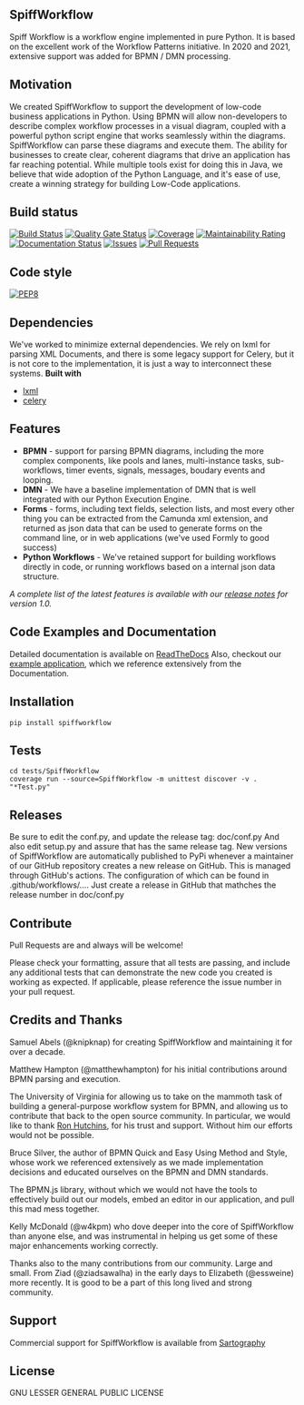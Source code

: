 ## SpiffWorkflow
Spiff Workflow is a workflow engine implemented in pure Python. It is based on
the excellent work of the Workflow Patterns initiative. In 2020 and 2021,
extensive support was added for BPMN / DMN processing.

## Motivation
We created SpiffWorkflow to support the development of low-code business
applications in Python.  Using BPMN will allow non-developers to describe
complex workflow processes in a visual diagram, coupled with a powerful python
script engine that works seamlessly within the diagrams.  SpiffWorkflow can parse
these diagrams and execute them.  The ability for businesses to create
clear, coherent diagrams that drive an application has far reaching potential.
While multiple tools exist for doing this in Java, we believe that wide
adoption of the Python Language, and it's ease of use, create a winning
strategy for building Low-Code applications.


## Build status
[![Build Status](https://travis-ci.com/sartography/SpiffWorkflow.svg?branch=master)](https://travis-ci.org/sartography/SpiffWorkflow)
[![Quality Gate Status](https://sonarcloud.io/api/project_badges/measure?project=sartography_SpiffWorkflow&metric=alert_status)](https://sonarcloud.io/dashboard?id=sartography_SpiffWorkflow)
[![Coverage](https://sonarcloud.io/api/project_badges/measure?project=sartography_SpiffWorkflow&metric=coverage)](https://sonarcloud.io/dashboard?id=sartography_SpiffWorkflow)
[![Maintainability Rating](https://sonarcloud.io/api/project_badges/measure?project=sartography_SpiffWorkflow&metric=sqale_rating)](https://sonarcloud.io/dashboard?id=sartography_SpiffWorkflow)
[![Documentation Status](https://readthedocs.org/projects/spiffworkflow/badge/?version=latest)](http://spiffworkflow.readthedocs.io/en/latest/?badge=latest)
[![Issues](https://img.shields.io/github/issues/sartography/spiffworkflow)](https://github.com/sartography/SpiffWorkflow/issues)
[![Pull Requests](https://img.shields.io/github/issues-pr/sartography/spiffworkflow)](https://github.com/sartography/SpiffWorkflow/pulls)

## Code style

[![PEP8](https://img.shields.io/badge/code%20style-pep8-orange.svg)](https://www.python.org/dev/peps/pep-0008/)


## Dependencies
We've worked to minimize external dependencies.  We rely on lxml for parsing
XML Documents, and there is some legacy support for Celery, but it is not
core to the implementation, it is just a way to interconnect these systems.
<b>Built with</b>
- [lxml](https://lxml.de/)
- [celery](https://docs.celeryproject.org/en/stable/)

## Features
* __BPMN__ - support for parsing BPMN diagrams, including the more complex
components, like pools and lanes, multi-instance tasks, sub-workflows, timer
events, signals, messages, boudary events and looping.
* __DMN__ - We have a baseline implementation of DMN that is well integrated
with our Python Execution Engine.
* __Forms__ - forms, including text fields, selection lists, and most every other
thing you can be extracted from the Camunda xml extension, and returned as
json data that can be used to generate forms on the command line, or in web
applications (we've used Formly to good success)
* __Python Workflows__ - We've retained support for building workflows directly
in code, or running workflows based on a internal json data structure.

_A complete list of the latest features is available with our [release notes](https://github.com/sartography/SpiffWorkflow/releases/tag/1.0) for
version 1.0._

## Code Examples and Documentation
Detailed documentation is available on [ReadTheDocs](https://spiffworkflow.readthedocs.io/en/latest/)
Also, checkout our [example application](https://github.com/sartography/spiff-example-cli), which we
reference extensively from the Documentation.

## Installation
```
pip install spiffworkflow
```

## Tests
```
cd tests/SpiffWorkflow
coverage run --source=SpiffWorkflow -m unittest discover -v . "*Test.py"
```

## Releases

Be sure to edit the conf.py, and update the release tag: doc/conf.py
And also edit setup.py and assure that has the same release tag.
New versions of SpiffWorkflow are automatically published to PyPi whenever
a maintainer of our GitHub repository creates a new release on  GitHub.  This
is managed through GitHub's actions.  The configuration of which can be
found in .github/workflows/....
Just create a release in GitHub that mathches the release number in doc/conf.py

## Contribute
Pull Requests are and always will be welcome!

Please check your formatting, assure that all tests are passing, and include
any additional tests that can demonstrate the new code you created is working
as expected.  If applicable, please reference the issue number in your pull
request.

## Credits and Thanks

Samuel Abels (@knipknap) for creating SpiffWorkflow and maintaining it for over
a decade.

Matthew Hampton (@matthewhampton) for his initial contributions around BPMN
parsing and execution.

The University of Virginia for allowing us to take on the mammoth task of
building a general-purpose workflow system for BPMN, and allowing us to
contribute that back to the open source community. In particular, we would like
to thank [Ron Hutchins](https://www.linkedin.com/in/ron-hutchins-b19603123/),
for his trust and support.  Without him our efforts would not be possible.

Bruce Silver, the author of BPMN Quick and Easy Using Method and Style, whose
work we referenced extensively as we made implementation decisions and
educated ourselves on the BPMN and DMN standards.

The BPMN.js library, without which we would not have the tools to effectively
build out our models, embed an editor in our application, and pull this mad
mess together.

Kelly McDonald (@w4kpm) who dove deeper into the core of SpiffWorkflow than
anyone else, and was instrumental in helping us get some of these major
enhancements working correctly.

Thanks also to the many contributions from our community.  Large and small.
From Ziad (@ziadsawalha) in the early days to Elizabeth (@essweine) more
recently.  It is good to be a part of this long lived and strong
community.


## Support
Commercial support for SpiffWorkflow is available from
[Sartography](https://sartography.com)

## License
GNU LESSER GENERAL PUBLIC LICENSE
